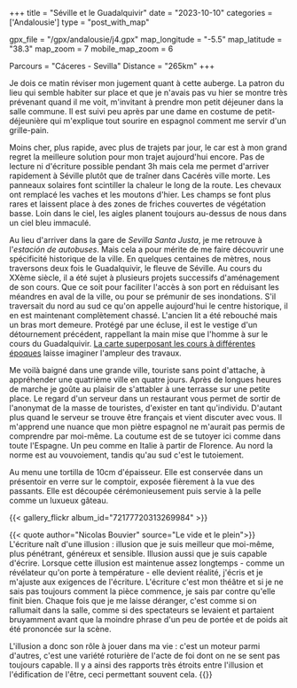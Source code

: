 +++
title = "Séville et le Guadalquivir"
date = "2023-10-10"
categories = ['Andalousie']
type = "post_with_map"

gpx_file = "/gpx/andalousie/j4.gpx"
map_longitude = "-5.5"
map_latitude = "38.3"
map_zoom = 7
mobile_map_zoom = 6

Parcours = "Cáceres - Sevilla"
Distance = "265km"
+++

Je dois ce matin réviser mon jugement quant à cette auberge. La patron du lieu qui semble habiter sur place et que je n'avais pas vu hier 
se montre très prévenant quand il me voit, m'invitant à prendre mon petit déjeuner dans la salle commune. Il est suivi peu après par une 
dame en costume de petit-déjeunière qui m'explique tout sourire en espagnol comment me servir d'un grille-pain.

Moins cher, plus rapide, avec plus de trajets par jour, le car est à mon grand regret la meilleure solution pour mon trajet aujourd'hui 
encore. Pas de lecture ni d'écriture possible pendant 3h mais cela me permet d'arriver rapidement à Séville plutôt que de traîner dans 
Cacérès ville morte. 
Les panneaux solaires font scintiller la chaleur le long de la route. Les chevaux ont remplacé les vaches et les moutons d'hier. Les 
champs se font plus rares et laissent place à des zones de friches couvertes de végétation basse. Loin dans le ciel, les aigles planent 
toujours au-dessus de nous dans un ciel bleu immaculé.

Au lieu d'arriver dans la gare de *Sevilla Santa Justa*, je me retrouve à l'*estación de autobuses*. Mais cela a pour mérite de me faire 
découvrir une spécificité historique de la ville. En quelques centaines de mètres, 
nous traversons deux fois le Guadalquivir, le fleuve de Séville. Au cours du XXème siècle, il a été sujet à plusieurs projets successifs 
d'aménagement de son cours. Que ce soit pour faciliter l'accès à son port en réduisant les méandres en aval de la ville, ou pour se prémunir 
de ses inondations. S'il traversait du nord au sud ce qu'on appelle aujourd'hui le centre historique, il en est maintenant complètement 
chassé. L'ancien lit a été rebouché mais un bras mort demeure. Protégé par une écluse, il est le vestige d'un détournement précédent, 
rappellant la main mise que l'homme à sur le cours du Guadalquivir. [La carte superposant les cours à 
différentes époques](https://es.wikipedia.org/wiki/Usuario:Takashi_kurita/Muestras#/media/Archivo:R%C3%ADo_Guadalquivir_en_Sevilla_y_sus_cambios.png) laisse imaginer l'ampleur des travaux.

Me voilà baigné dans une grande ville, touriste sans point d'attache, à appréhender une quatrième ville en quatre jours. Après de longues 
heures de marche je goûte au plaisir de s'attabler à une terrasse sur une petite place. Le regard d'un serveur dans un restaurant vous 
permet de sortir de l'anonymat de la masse de touristes, d'exister en tant qu'individu. D'autant plus quand le serveur se trouve être 
français et vient discuter avec vous. Il m'apprend une nuance que mon piètre espagnol ne m'aurait pas permis de comprendre par moi-même. 
La coutume est de se tutoyer ici comme dans toute l'Espagne. Un peu comme en Italie à partir de Florence. Au nord la norme est au vouvoiement, 
tandis qu'au sud c'est le tutoiement.

Au menu une tortilla de 10cm d'épaisseur. Elle est conservée dans un présentoir en verre sur le comptoir, exposée fièrement à la vue des passants. 
Elle est découpée cérémonieusement puis servie à la pelle comme un luxueux gâteau.

{{< gallery_flickr album_id="72177720313269984" >}}

{{< quote author="Nicolas Bouvier" source="Le vide et le plein">}}
L'écriture naît d'une illusion : illusion que je suis meilleur que moi-même, plus pénétrant, généreux et sensible. Illusion aussi que je suis 
capable d'écrire. Lorsque cette illusion est maintenue assez longtemps - comme un révélateur qu'on porte à température - elle devient réalité, 
j'écris et je m'ajuste aux exigences de l'écriture. L'écriture c'est mon théâtre et si je ne sais pas toujours comment la pièce commence, 
je sais par contre qu'elle finit bien. Chaque fois que je me laisse déranger, c'est comme si on rallumait dans la salle, comme si des spectateurs 
se levaient et partaient bruyamment avant que la moindre phrase d'un peu de portée et de poids ait été prononcée sur la scène.

L'illusion a donc son rôle à jouer dans ma vie : c'est un moteur parmi d'autres, c'est une variété roturière de l'acte de foi dont on ne se sent 
pas toujours capable. Il y a ainsi des rapports très étroits entre l'illusion et l'édification de l'être, ceci permettant souvent cela.
{{</quote>}}    